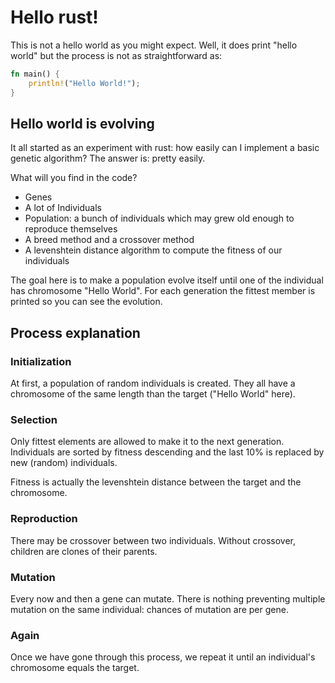 # Hello rust!

This is not a hello world as you might expect. Well, it does print "hello world" but the process is not as straightforward as:
```rust
fn main() {
    println!("Hello World!");
}
```

## Hello world is evolving

It all started as an experiment with rust: how easily can I implement a basic genetic algorithm? The answer is: pretty easily.

What will you find in the code?

* Genes
* A lot of Individuals
* Population: a bunch of individuals which may grew old enough to reproduce themselves
* A breed method and a crossover method
* A levenshtein distance algorithm to compute the fitness of our individuals

The goal here is to make a population evolve itself until one of the individual has chromosome "Hello World".
For each generation the fittest member is printed so you can see the evolution.

## Process explanation

### Initialization

At first, a population of random individuals is created. They all have a chromosome of the same length than the target ("Hello World" here).

### Selection

Only fittest elements are allowed to make it to the next generation. Individuals are sorted by fitness descending and the last 10% is replaced by new (random) individuals.

Fitness is actually the levenshtein distance between the target and the chromosome.

### Reproduction

There may be crossover between two individuals. Without crossover, children are clones of their parents.

### Mutation

Every now and then a gene can mutate. There is nothing preventing multiple mutation on the same individual: chances of mutation are per gene.

### Again

Once we have gone through this process, we repeat it until an individual's chromosome equals the target.
